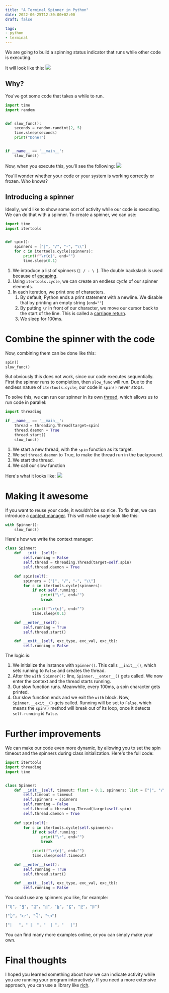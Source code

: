 ```yaml
---
title: "A Terminal Spinner in Python"
date: 2022-06-25T12:30:00+02:00
draft: false

tags:
- python
- terminal
---
```

We are going to build a spinning status indicator that runs while other code is executing.

It will look like this:
![](/images/spinner.gif)

## Why?
You've got some code that takes a while to run.
```python
import time
import random


def slow_func():
    seconds = random.randint(2, 5)
    time.sleep(seconds)
    print("Done!")


if __name__ == '__main__':
    slow_func()
```

Now, when you execute this, you'll see the following:
![](/images/terminal-busy-block.png)

You'll wonder whether your code or your system is working correctly or frozen. Who knows?

## Introducing a spinner
Ideally, we'd like to show some sort of activity while our code is executing. 
We can do that with a spinner. To create a spinner, we can use:
```python
import time
import itertools


def spin():
    spinners = ["|", "/", "-", "\\"]
    for c in itertools.cycle(spinners):
        print(f"\r{c}", end="")
        time.sleep(0.1)
```

1. We introduce a list of spinners (`| / - \ `). The double backslash is used because of [escaping](https://www.freecodecamp.org/news/escape-sequences-python/).
2. Using `itertools.cycle`, we can create an endless _cycle_ of our spinner elements.
3. In each iteration, we print one of characters.
   1. By default, Python ends a print statement with a newline. We disable that by printing an empty string (`end=""`)
   2. By putting `\r` in front of our character, we move our cursor back to the start of the line. This is called a [carriage return](https://en.wikipedia.org/wiki/Carriage_return).
   4. We sleep for 100ms.

# Combine the spinner with the code
Now, combining them can be done like this:
```python
spin()
slow_func()
```
But obviously this does not work, since our code executes sequentially. 
First the spinner runs to completion, then `slow_func` will run.
Due to the endless nature of `itertools.cycle`, our code in `spin()` never stops.

To solve this, we can run our spinner in its own [thread](https://docs.python.org/3/library/threading.html), which allows us to run code in parallel:
```python
import threading

if __name__ == '__main__':
    thread = threading.Thread(target=spin)
    thread.daemon = True
    thread.start()
    slow_func()
```

1. We start a new thread, with the `spin` function as its target.
2. We set `thread.daemon` to True, to make the thread run in the background.
3. We start the thread.
4. We call our slow function

Here's what it looks like:
![](/images/spinner.gif)

# Making it awesome
If you want to reuse your code, it wouldn't be so nice. To fix that, we can introduce a [context manager](https://docs.python.org/3/reference/datamodel.html#context-managers).
This will make usage look like this:
```python
with Spinner():
    slow_func()
```

Here's how we write the context manager:
```python
class Spinner:
    def __init__(self):
        self.running = False
        self.thread = threading.Thread(target=self.spin)
        self.thread.daemon = True

    def spin(self):
        spinners = ["|", "/", "-", "\\"]
        for c in itertools.cycle(spinners):
            if not self.running:
                print("\r", end="")
                break

            print(f"\r{c}", end="")
            time.sleep(0.1)

    def __enter__(self):
        self.running = True
        self.thread.start()

    def __exit__(self, exc_type, exc_val, exc_tb):
        self.running = False
```

The logic is:
1. We initialize the instance with `Spinner()`. This calls `__init__()`, which sets running to `False` and creates the thread.
2. After the `with Spinner():` line, `Spinner.__enter__()` gets called. We now enter the context and the thread starts running.
3. Our slow function runs. Meanwhile, every 100ms, a spin character gets printed.
4. Our slow function ends and we exit the `with` block. Now, `Spinner.__exit__()` gets called. Running will be set to `False`, which means the `spin()` method will break out of its loop, once it detects `self.running` is `False`.

# Further improvements
We can make our code even more dynamic, by allowing you to set the spin timeout and the spinners during class initialization.
Here's the full code:

```python
import itertools
import threading
import time


class Spinner:
    def __init__(self, timeout: float = 0.1, spinners: list = ["|", "/", "-", "\\"]):
        self.timeout = timeout
        self.spinners = spinners
        self.running = False
        self.thread = threading.Thread(target=self.spin)
        self.thread.daemon = True
        
    def spin(self):
        for c in itertools.cycle(self.spinners):
            if not self.running:
                print("\r", end="")
                break

            print(f"\r{c}", end="")
            time.sleep(self.timeout)

    def __enter__(self):
        self.running = True
        self.thread.start()

    def __exit__(self, exc_type, exc_val, exc_tb):
        self.running = False
```

You could use any spinners you like, for example:
```python
["⢿", "⣻", "⣽", "⣾", "⣷", "⣯", "⣟", "⡿"]

["👆", "👉", "👇", "👈"]

["|   ", " |  ", "  | ", "   |"]
```
You can find many more examples online, or you can simply make your own.


# Final thoughts
I hoped you learned something about how we can indicate activity while you are running your program interactively.
If you need a more extensive approach, you can use a library like [rich](https://github.com/Textualize/rich).

